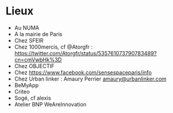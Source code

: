 # Lieux

 - Au NUMA
 - A la mairie de Paris
 - Chez SFEIR
 - Chez 1000mercis, cf @Atorgfr : https://twitter.com/Atorgfr/status/535761073790783489?cn=cmVwbHk%3D
 - Chez OBJECTIF
 - Chez https://www.facebook.com/sensespaceparis/info
 - Chez Urban linker : Amaury Perrier <amaury@urbanlinker.com>
 - BeMyApp
 - Criteo
 - Sogé, cf alexis
 - Atelier BNP WeAreInnovation
